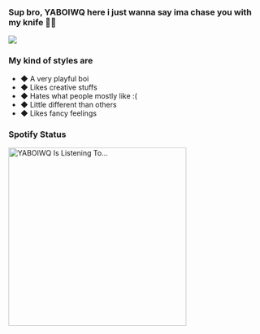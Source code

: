 ### Sup bro, YABOIWQ here i just wanna say ima chase you with my knife 🌚🔪
<img src="https://user-images.githubusercontent.com/84565593/136684130-9bd59f62-bdb2-458f-ab3c-78d3fe5185b7.jpg"/>


### My kind of styles are
- ◆ A very playful boi
- ◆ Likes creative stuffs
- ◆ Hates what people mostly like :(
- ◆ Little different than others
- ◆ Likes fancy feelings


### Spotify Status
[<img src="https://now-playing-warrayquipsome.vercel.app/api/spotify" alt="YABOIWQ Is Listening To..." width="350" />](https://open.spotify.com/user/31jon5wjazxpk7eteguj6vo3vrom?si=9f36bb4bed504653)
